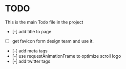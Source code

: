 # TODO

This is the main Todo file in the project

- [-] add title to page
- [ ] get favicon form design team and use it.
- [-] add meta tags
- [-] use requestAnimationFrame to optimize scroll logo
- [-] add twitter tags
